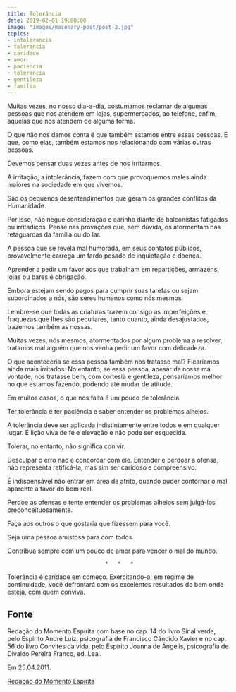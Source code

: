 ```yaml
---
title: Tolerância
date: 2019-02-01 19:00:00
image: "images/masonary-post/post-2.jpg"
topics: 
- intolerancia
- tolerancia
- caridade
- amor
- paciencia
- tolerancia
- gentileza
- familia
---
```


Muitas vezes, no nosso dia-a-dia, costumamos reclamar de algumas pessoas que
nos atendem em lojas, supermercados, ao telefone, enfim, aquelas que nos
atendem de alguma forma.

O que não nos damos conta é que também estamos entre essas pessoas. E que, como
elas, também estamos nos relacionando com várias outras pessoas.

Devemos pensar duas vezes antes de nos irritarmos.

A irritação, a intolerância, fazem com que provoquemos males ainda maiores na
sociedade em que vivemos.

São os pequenos desentendimentos que geram os grandes conflitos da Humanidade.

Por isso, não negue consideração e carinho diante de balconistas fatigados ou
irritadiços. Pense nas provações que, sem dúvida, os atormentam nas retaguardas
da família ou do lar.

A pessoa que se revela mal humorada, em seus contatos públicos, provavelmente
carrega um fardo pesado de inquietação e doença.

Aprender a pedir um favor aos que trabalham em repartições, armazéns, lojas ou
bares é obrigação.

Embora estejam sendo pagos para cumprir suas tarefas ou sejam subordinados a
nós, são seres humanos como nós mesmos.

Lembre-se que todas as criaturas trazem consigo as imperfeições e fraquezas que
lhes são peculiares, tanto quanto, ainda desajustados, trazemos também as
nossas.

Muitas vezes, nós mesmos, atormentados por algum problema a resolver, tratamos
mal alguém que nos venha pedir um favor com delicadeza.

O que aconteceria se essa pessoa também nos tratasse mal? Ficaríamos ainda mais
irritados. No entanto, se essa pessoa, apesar da nossa má vontade, nos tratasse
bem, com cortesia e gentileza, pensaríamos melhor no que estamos fazendo,
podendo até mudar de atitude.

Em muitos casos, o que nos falta é um pouco de tolerância.

Ter tolerância é ter paciência e saber entender os problemas alheios.

A tolerância deve ser aplicada indistintamente entre todos e em qualquer lugar.
É lição viva de fé e elevação e não pode ser esquecida.

Tolerar, no entanto, não significa conivir.

Desculpar o erro não é concordar com ele. Entender e perdoar a ofensa, não
representa ratificá-la, mas sim ser caridoso e compreensivo.

É indispensável não entrar em área de atrito, quando puder contornar o mal
aparente a favor do bem real.

Perdoe as ofensas e tente entender os problemas alheios sem julgá-los
preconceituosamente.

Faça aos outros o que gostaria que fizessem para você.

Seja uma pessoa amistosa para com todos.

Contribua sempre com um pouco de amor para vencer o mal do mundo.

                                   *   *   *

Tolerância é caridade em começo. Exercitando-a, em regime de continuidade, você
defrontará com os excelentes resultados do bem onde esteja, com quem conviva.

## Fonte
Redação do Momento Espírita com base no cap. 14
do livro Sinal verde, pelo Espírito André Luiz, psicografia de Francisco
Cândido Xavier e no cap. 56 do livro Convites da vida, pelo Espírito
Joanna de Ângelis, psicografia de Divaldo Pereira Franco, ed. Leal.

Em 25.04.2011.

[Redação do Momento Espírita](http://www.momento.com.br/pt/ler_texto.php?id=640)
